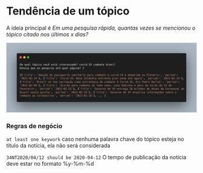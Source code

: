 # Tendência de um tópico

A ideia principal é *Em uma pesquisa rápida, quantas vezes se mencionou o tópico citado nos últimos x dias?*

![](./carbon.png)

### Regras de negócio

`at least one keywork` caso nenhuma palavra chave do tópico esteja no título da notícia, ela não será considerada

`34NT2020/04/12 should be 2020-04-12` O tempo de publicação da notícia deve estar no formato %y-%m-%d